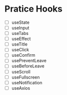 #  Pratice Hooks

- [ ] useState
- [ ] useInput
- [ ] useTabs
- [ ] useEffect
- [ ] useTitle
- [ ] useClick
- [ ] useConfirm
- [ ] usePreventLeave
- [ ] useBeforeLeave
- [ ] useScroll
- [ ] useFullscreen
- [ ] useNotification
- [ ] useAxios
